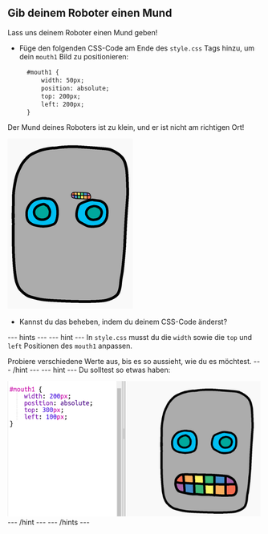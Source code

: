 ## Gib deinem Roboter einen Mund

Lass uns deinem Roboter einen Mund geben!

- Füge den folgenden CSS-Code am Ende des `style.css` Tags hinzu, um dein `mouth1` Bild zu positionieren:
    
        #mouth1 {
            width: 50px;
            position: absolute;
            top: 200px;
            left: 200px;
        }
        

Der Mund deines Roboters ist zu klein, und er ist nicht am richtigen Ort!

![Screenshot](images/robot-mouth.png)

- Kannst du das beheben, indem du deinem CSS-Code änderst?

--- hints --- --- hint --- In `style.css` musst du die `width` sowie die `top` und `left` Positionen des `mouth1` anpassen.

Probiere verschiedene Werte aus, bis es so aussieht, wie du es möchtest. --- /hint --- --- hint --- Du solltest so etwas haben:

![Screenshot](images/robot-mouth-code.png) --- /hint --- --- /hints ---